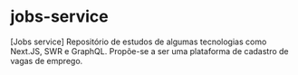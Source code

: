 # jobs-service
[Jobs service] Repositório de estudos de algumas tecnologias como Next.JS, SWR e GraphQL. Propõe-se a ser uma plataforma de cadastro de vagas de emprego.
